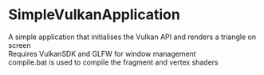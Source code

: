 # SimpleVulkanApplication
A simple application that initialises the Vulkan API and renders a triangle on screen  
Requires VulkanSDK and GLFW for window management  
compile.bat is used to compile the fragment and vertex shaders  

